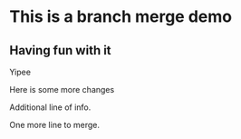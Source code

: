 # This is a branch merge demo

## Having fun with it

Yipee

Here is some more changes

Additional line of info.

One more line to merge.